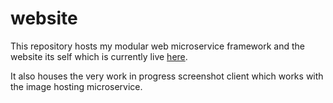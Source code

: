 # website
This repository hosts my modular web microservice framework and the website its self which is currently live [here](https://benkyd.co.uk).

It also houses the very work in progress screenshot client which works with the image hosting microservice.

